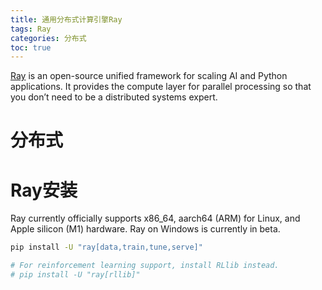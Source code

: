 ```yaml
---
title: 通用分布式计算引擎Ray
tags: Ray
categories: 分布式
toc: true
---
```


[Ray](https://docs.ray.io/en/latest/) is an open-source unified framework for scaling AI and Python applications. It provides the compute layer for parallel processing so that you don’t need to be a distributed systems expert.
<!--more-->

# 分布式


# Ray安装
Ray currently officially supports x86_64, aarch64 (ARM) for Linux, and Apple silicon (M1) hardware. Ray on Windows is currently in beta.

```bash
pip install -U "ray[data,train,tune,serve]"

# For reinforcement learning support, install RLlib instead.
# pip install -U "ray[rllib]"
```
